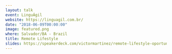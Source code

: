 ```yaml
---
layout: talk
event: LinguÁgil
website: https://linguagil.com.br/
date: "2018-06-09T00:00:00"
image: featured.png
where: Salvador/BA - Brazil
title: Remote Lifestyle
slides: https://speakerdeck.com/victormartinez/remote-lifestyle-oportunidades-e-desafios-do-programador-remoto
---
```

